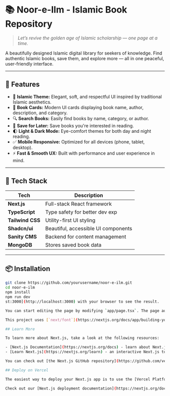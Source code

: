 # 📚 Noor-e-Ilm - Islamic Book Repository

> *Let’s revive the golden age of Islamic scholarship — one page at a time.*

A beautifully designed Islamic digital library for seekers of knowledge. Find authentic Islamic books, save them, and explore more — all in one peaceful, user-friendly interface.

---

## 🌟 Features

- 🕋 **Islamic Theme:** Elegant, soft, and respectful UI inspired by traditional Islamic aesthetics.
- 📖 **Book Cards:** Modern UI cards displaying book name, author, description, and category.
- 🔍 **Search Books:** Easily find books by name, category, or author.
- 💾 **Save for Later:** Save books you're interested in reading.
- 🌓 **Light & Dark Mode:** Eye-comfort themes for both day and night reading.
- ✅ **Mobile Responsive:** Optimized for all devices (phone, tablet, desktop).
- ⚡️ **Fast & Smooth UX:** Built with performance and user experience in mind.

---



## 🚀 Tech Stack

| Tech         | Description                      |
|--------------|----------------------------------|
| **Next.js**  | Full-stack React framework       |
| **TypeScript** | Type safety for better dev exp |
| **Tailwind CSS** | Utility-first UI styling    |
| **Shadcn/ui** | Beautiful, accessible UI components |
| **Sanity CMS** | Backend for content management |
| **MongoDB** | Stores saved book data           |

---

## 📦 Installation

```bash
git clone https://github.com/yourusername/noor-e-ilm.git
cd noor-e-ilm
npm install
npm run dev
st:3000](http://localhost:3000) with your browser to see the result.

You can start editing the page by modifying `app/page.tsx`. The page auto-updates as you edit the file.

This project uses [`next/font`](https://nextjs.org/docs/app/building-your-application/optimizing/fonts) to automatically optimize and load [Geist](https://vercel.com/font), a new font family for Vercel.

## Learn More

To learn more about Next.js, take a look at the following resources:

- [Next.js Documentation](https://nextjs.org/docs) - learn about Next.js features and API.
- [Learn Next.js](https://nextjs.org/learn) - an interactive Next.js tutorial.

You can check out [the Next.js GitHub repository](https://github.com/vercel/next.js) - your feedback and contributions are welcome!

## Deploy on Vercel

The easiest way to deploy your Next.js app is to use the [Vercel Platform](https://vercel.com/new?utm_medium=default-template&filter=next.js&utm_source=create-next-app&utm_campaign=create-next-app-readme) from the creators of Next.js.

Check out our [Next.js deployment documentation](https://nextjs.org/docs/app/building-your-application/deploying) for more details.

